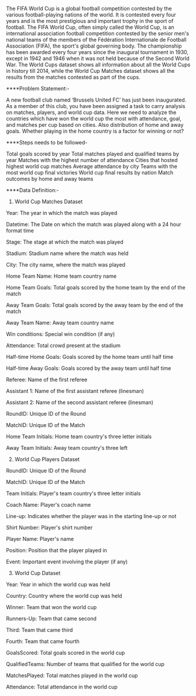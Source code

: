 The FIFA World Cup is a global football competition contested by the various football-playing nations of the world. It is contested every four years and is the most prestigious and important trophy in the sport of football.
The FIFA World Cup, often simply called the World Cup, is an international association football competition contested by the senior men's national teams of the members of the Fédération Internationale de Football Association (FIFA), the sport's global governing body. The championship has been awarded every four years since the inaugural tournament in 1930, except in 1942 and 1946 when it was not held because of the Second World War.
The World Cups dataset shows all information about all the World Cups in history till 2014, while the World Cup Matches dataset shows all the results from the matches contested as part of the cups.

****Problem Statement:-

A new football club named ‘Brussels United FC’ has just been inaugurated. As a member of this club, you have been assigned a task to carry analysis on matches, players, and world cup data. Here we need to analyze the countries which have won the world cup the most with attendance, goal, and matches per cup based on cities. Also distribution of home and away goals. Whether playing in the home country is a factor for winning or not?

****Steps needs to be followed-

Total goals scored by year
Total matches played and qualified teams by year
Matches with the highest number of attendance
Cities that hosted highest world cup matches
Average attendance by city
Teams with the most world cup final victories
World cup final results by nation
Match outcomes by home and away teams

****Data Definition:-

1. World Cup Matches Dataset

Year: The year in which the match was played

Datetime: The Date on which the match was played along with a 24 hour format time

Stage: The stage at which the match was played

Stadium: Stadium name where the match was held

City: The city name, where the match was played

Home Team Name: Home team country name

Home Team Goals: Total goals scored by the home team by the end of the match

Away Team Goals: Total goals scored by the away team by the end of the match

Away Team Name: Away team country name

Win conditions: Special win condition (if any)

Attendance: Total crowd present at the stadium

Half-time Home Goals: Goals scored by the home team until half time

Half-time Away Goals: Goals scored by the away team until half time

Referee: Name of the first referee

Assistant 1: Name of the first assistant referee (linesman)

Assistant 2: Name of the second assistant referee (linesman)

RoundID: Unique ID of the Round

MatchID: Unique ID of the Match

Home Team Initials: Home team country's three letter initials

Away Team Initials: Away team country's three left

2. World Cup Players Dataset

RoundID: Unique ID of the Round

MatchID: Unique ID of the Match

Team Initials: Player's team country's three letter initials

Coach Name: Player's coach name

Line-up: Indicates whether the player was in the starting line-up or not

Shirt Number: Player's shirt number

Player Name: Player's name

Position: Position that the player played in

Event: Important event involving the player (if any)

3. World Cup Dataset

Year: Year in which the world cup was held

Country: Country where the world cup was held

Winner: Team that won the world cup

Runners-Up: Team that came second

Third: Team that came third

Fourth: Team that came fourth

GoalsScored: Total goals scored in the world cup

QualifiedTeams: Number of teams that qualified for the world cup

MatchesPlayed: Total matches played in the world cup

Attendance: Total attendance in the world cup
